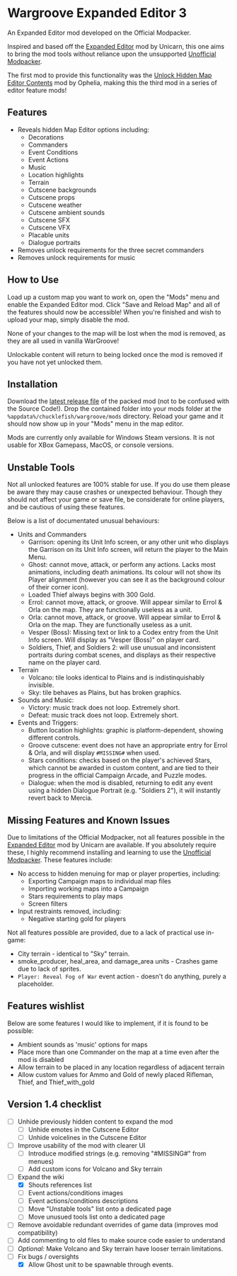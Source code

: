 # Wargroove Expanded Editor 3

An Expanded Editor mod developed on the Official Modpacker.

Inspired and based off the [Expanded Editor](https://www.nexusmods.com/wargroove/mods/28) mod by Unicarn, this one aims to bring the mod tools without reliance upon the unsupported [Unofficial Modpacker](https://www.nexusmods.com/wargroove/mods/1).

The first mod to provide this functionality was the [Unlock Hidden Map Editor Contents](https://www.nexusmods.com/wargroove/mods/11) mod by Ophelia, making this the third mod in a series of editor feature mods!

## Features

* Reveals hidden Map Editor options including:
  * Decorations
  * Commanders
  * Event Conditions
  * Event Actions
  * Music
  * Location highlights
  * Terrain
  * Cutscene backgrounds
  * Cutscene props
  * Cutscene weather
  * Cutscene ambient sounds
  * Cutscene SFX
  * Cutscene VFX
  * Placable units
  * Dialogue portraits
* Removes unlock requirements for the three secret commanders
* Removes unlock requirements for music

## How to Use

Load up a custom map you want to work on, open the "Mods" menu and enable the Expanded Editor mod. Click "Save and Reload Map" and all of the features should now be accessible! When you're finished and wish to upload your map, simply disable the mod.

None of your changes to the map will be lost when the mod is removed, as they are all used in vanilla WarGroove!

Unlockable content will return to being locked once the mod is removed if you have not yet unlocked them.

## Installation

Download the [latest release file](https://github.com/Tarquinous/wg-expanded-editor-3/releases/latest) of the packed mod (not to be confused with the Source Code!). Drop the contained folder into your mods folder at the `%appdata%/chucklefish/wargroove/mods` directory. Reload your game and it should now show up in your "Mods" menu in the map editor.

Mods are currently only available for Windows Steam versions. It is not usable for XBox Gamepass, MacOS, or console versions.

## Unstable Tools

Not all unlocked features are 100% stable for use. If you do use them please be aware they may cause crashes or unexpected behaviour. Though they should not affect your game or save file, be considerate for online players, and be cautious of using these features.

Below is a list of documentated unusual behaviours:
* Units and Commanders
  * Garrison: opening its Unit Info screen, or any other unit who displays the Garrison on its Unit Info screen, will return the player to the Main Menu.
  * Ghost: cannot move, attack, or perform any actions. Lacks most animations, including death animations. Its colour will not show its Player alignment (however you can see it as the background colour of their corner icon).
  * Loaded Thief always begins with 300 Gold.
  * Errol: cannot move, attack, or groove. Will appear similar to Errol & Orla on the map. They are functionally useless as a unit.
  * Orla: cannot move, attack, or groove. Will appear similar to Errol & Orla on the map. They are functionally useless as a unit.
  * Vesper (Boss): Missing text or link to a Codex entry from the Unit Info screen. Will display as "Vesper (Boss)" on player card. 
  * Soldiers, Thief, and Soldiers 2: will use unusual and inconsistent portraits during combat scenes, and displays as their respective name on the player card.
* Terrain
  * Volcano: tile looks identical to Plains and is indistinquishably invisible.
  * Sky: tile behaves as Plains, but has broken graphics.
* Sounds and Music:
  * Victory: music track does not loop. Extremely short.
  * Defeat: music track does not loop. Extremely short.
* Events and Triggers:
  * Button location highlights: graphic is platform-dependent, showing different controls.
  * Groove cutscene: event does not have an appropriate entry for Errol & Orla, and will display `#MISSING#` when used.
  * Stars conditions: checks based on the player's achieved Stars, which cannot be awarded in custom content, and are tied to their progress in the official Campaign Arcade, and Puzzle modes.
  * Dialogue: when the mod is disabled, returning to edit any event using a hidden Dialogue Portrait (e.g. "Soldiers 2"), it will instantly revert back to Mercia.

## Missing Features and Known Issues

Due to limitations of the Official Modpacker, not all features possible in the [Expanded Editor](https://www.nexusmods.com/wargroove/mods/28) mod by Unicarn are available. If you absolutely require these, I highly recommend installing and learning to use the [Unofficial Modpacker](https://www.nexusmods.com/wargroove/mods/1). These features include:

* No access to hidden menuing for map or player properties, including:
  * Exporting Campaign maps to individual map files
  * Importing working maps into a Campaign
  * Stars requirements to play maps
  * Screen filters
* Input restraints removed, including:
  * Negative starting gold for players

Not all features possible are provided, due to a lack of practical use in-game:
* City terrain - identical to "Sky" terrain.
* smoke_producer, heal_area, and damage_area units - Crashes game due to lack of sprites.
* `Player: Reveal Fog of War` event action - doesn't do anything, purely a placeholder.

## Features wishlist

Below are some features I would like to implement, if it is found to be possible:
* Ambient sounds as 'music' options for maps
* Place more than one Commander on the map at a time even after the mod is disabled
* Allow terrain to be placed in any location regardless of adjacent terrain
* Allow custom values for Ammo and Gold of newly placed Rifleman, Thief, and Thief_with_gold

## Version 1.4 checklist

- [ ] Unhide previously hidden content to expand the mod
  - [ ] Unhide emotes in the Cutscene Editor
  - [ ] Unhide voicelines in the Cutscene Editor
- [ ] Improve usability of the mod with clearer UI
  - [ ] Introduce modified strings (e.g. removing "#MISSING#" from menues)
  - [ ] Add custom icons for Volcano and Sky terrain
- [ ] Expand the wiki
  - [x] Shouts references list
  - [ ] Event actions/conditions images
  - [ ] Event actions/conditions descriptions
  - [ ] Move "Unstable tools" list onto a dedicated page
  - [ ] Move unusued tools list onto a dedicated page
- [ ] Remove avoidable redundant overrides of game data (improves mod compatibility)
- [ ] Add commenting to old files to make source code easier to understand
- [ ] *Optional:* Make Volcano and Sky terrain have looser terrain limitations.
- [ ] Fix bugs / oversights
  - [x] Allow Ghost unit to be spawnable through events.

